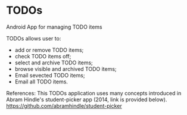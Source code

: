 TODOs
=====

Android App for managing TODO items

TODOs allows user to:
 - add or remove TODO items;
 - check TODO items off;
 - select and archive TODO items;
 - browse visible and archived TODO items;
 - Email sevected TODO items;
 - Email all TODO items.

References:
This TODOs application uses many concepts introduced in Abram Hindle's student-picker app (2014, link is provided below).
https://github.com/abramhindle/student-picker
